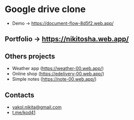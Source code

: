 # Google drive clone
+ Demo -> https://document-flow-8d5f2.web.app/

## Portfolio -> https://nikitosha.web.app/

## Others projects
+ Weather app (https://weather-00.web.app/)
+ Online shop (https://edelivery-00.web.app/)
+ Simple notes (https://note-00.web.app/)

## Contacts
+ yakol.nikita@gmail.com
+ [t.me/kod41](https://t.me/kod41)
